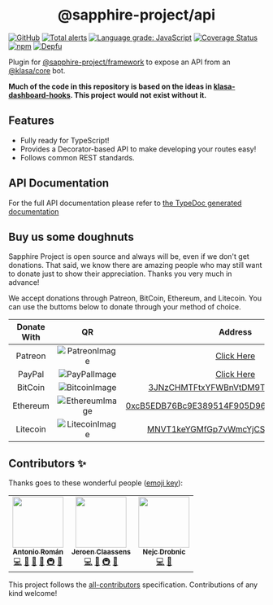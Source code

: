 <div style="text-align:center;"><h1>@sapphire-project/api</h1></div>

[![GitHub](https://img.shields.io/github/license/sapphire-project/api)](https://github.com/sapphire-project/api/blob/main/LICENSE.md)
[![Total alerts](https://img.shields.io/lgtm/alerts/g/sapphire-project/api.svg?logo=lgtm&logoWidth=18)](https://lgtm.com/projects/g/sapphire-project/api/alerts/)
[![Language grade: JavaScript](https://img.shields.io/lgtm/grade/javascript/g/sapphire-project/api.svg?logo=lgtm&logoWidth=18)](https://lgtm.com/projects/g/sapphire-project/api/context:javascript)
[![Coverage Status](https://coveralls.io/repos/github/sapphire-project/api/badge.svg?branch=main)](https://coveralls.io/github/sapphire-project/api?branch=main)
[![npm](https://img.shields.io/npm/v/@spfw/api?color=crimson&label=TypeScript%20version&logo=npm&style=flat-square)](https://www.npmjs.com/package/@spfw/api)
[![Depfu](https://badges.depfu.com/badges/e743bcfd1ca85cfd176b0065fd3b307a/count.svg)](https://depfu.com/github/sapphire-project/api?project_id=14148)

Plugin for [@sapphire-project/framework] to expose an API from an [@klasa/core] bot.

**Much of the code in this repository is based on the ideas in [klasa-dashboard-hooks]. This project would not exist without it.**

## Features

- Fully ready for TypeScript!
- Provides a Decorator-based API to make developing your routes easy!
- Follows common REST standards.

## API Documentation

For the full API documentation please refer to [the TypeDoc generated documentation](https://sapphire-project.github.io/api)

## Buy us some doughnuts

Sapphire Project is open source and always will be, even if we don't get donations. That said, we know there are amazing people who
may still want to donate just to show their appreciation. Thanks you very much in advance!

We accept donations through Patreon, BitCoin, Ethereum, and Litecoin. You can use the buttoms below to donate through your method of choice.

| Donate With |         QR         |                                                                  Address                                                                  |
| :---------: | :----------------: | :---------------------------------------------------------------------------------------------------------------------------------------: |
|   Patreon   | ![PatreonImage][]  |                                               [Click Here](https://www.patreon.com/kyranet)                                               |
|   PayPal    |  ![PayPalImage][]  |                     [Click Here](https://www.paypal.com/cgi-bin/webscr?cmd=_s-xclick&hosted_button_id=CET28NRZTDQ8L)                      |
|   BitCoin   | ![BitcoinImage][]  |         [3JNzCHMTFtxYFWBnVtDM9Tt34zFbKvdwco](bitcoin:3JNzCHMTFtxYFWBnVtDM9Tt34zFbKvdwco?amount=0.01&label=Skyra%20Discord%20Bot)          |
|  Ethereum   | ![EthereumImage][] | [0xcB5EDB76Bc9E389514F905D9680589004C00190c](ethereum:0xcB5EDB76Bc9E389514F905D9680589004C00190c?amount=0.01&label=Skyra%20Discord%20Bot) |
|  Litecoin   | ![LitecoinImage][] |         [MNVT1keYGMfGp7vWmcYjCS8ntU8LNvjnqM](litecoin:MNVT1keYGMfGp7vWmcYjCS8ntU8LNvjnqM?amount=0.01&label=Skyra%20Discord%20Bot)         |

## Contributors ✨

Thanks goes to these wonderful people ([emoji key](https://allcontributors.org/docs/en/emoji-key)):

<!-- ALL-CONTRIBUTORS-LIST:START - Do not remove or modify this section -->
<!-- prettier-ignore-start -->
<!-- markdownlint-disable -->
<table>
  <tr>
    <td align="center"><a href="https://github.com/kyranet"><img src="https://avatars0.githubusercontent.com/u/24852502?v=4?s=100" width="100px;" alt=""/><br /><sub><b>Antonio Román</b></sub></a><br /><a href="https://github.com/sapphire-project/api/commits?author=kyranet" title="Code">💻</a> <a href="https://github.com/sapphire-project/api/commits?author=kyranet" title="Documentation">📖</a> <a href="#design-kyranet" title="Design">🎨</a> <a href="#ideas-kyranet" title="Ideas, Planning, & Feedback">🤔</a> <a href="#infra-kyranet" title="Infrastructure (Hosting, Build-Tools, etc)">🚇</a> <a href="#projectManagement-kyranet" title="Project Management">📆</a></td>
    <td align="center"><a href="https://favware.tech/"><img src="https://avatars3.githubusercontent.com/u/4019718?v=4?s=100" width="100px;" alt=""/><br /><sub><b>Jeroen Claassens</b></sub></a><br /><a href="https://github.com/sapphire-project/api/commits?author=Favna" title="Code">💻</a> <a href="https://github.com/sapphire-project/api/commits?author=Favna" title="Documentation">📖</a> <a href="#infra-Favna" title="Infrastructure (Hosting, Build-Tools, etc)">🚇</a> <a href="#projectManagement-Favna" title="Project Management">📆</a></td>
    <td align="center"><a href="https://quantumlytangled.com"><img src="https://avatars1.githubusercontent.com/u/7919610?v=4?s=100" width="100px;" alt=""/><br /><sub><b>Nejc Drobnic</b></sub></a><br /><a href="https://github.com/sapphire-project/api/commits?author=QuantumlyTangled" title="Code">💻</a> <a href="https://github.com/sapphire-project/api/commits?author=QuantumlyTangled" title="Documentation">📖</a></td>
  </tr>
</table>

<!-- markdownlint-enable -->
<!-- prettier-ignore-end -->
<!-- ALL-CONTRIBUTORS-LIST:END -->

This project follows the [all-contributors](https://github.com/all-contributors/all-contributors) specification. Contributions of any kind welcome!

[@klasa/core]: https://github.com/dirigeants/core
[@sapphire-project/framework]: https://github.com/sapphire-project/framework
[klasa-dashboard-hooks]: https://github.com/dirigeants/klasa-dashboard-hooks
[patreonimage]: https://cdn.skyra.pw/gh-assets/patreon.png
[paypalimage]: https://cdn.skyra.pw/gh-assets/paypal.png
[bitcoinimage]: https://cdn.skyra.pw/gh-assets/bitcoin.png
[ethereumimage]: https://cdn.skyra.pw/gh-assets/ethereum.png
[litecoinimage]: https://cdn.skyra.pw/gh-assets/litecoin.png
